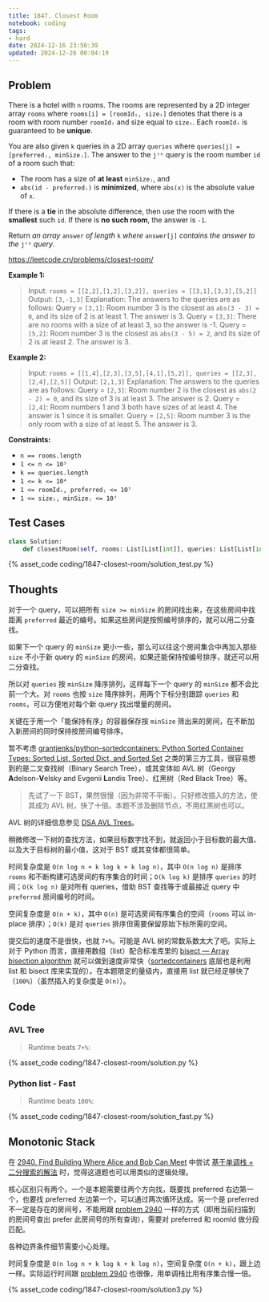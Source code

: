 ```yaml
---
title: 1847. Closest Room
notebook: coding
tags:
- hard
date: 2024-12-16 23:50:39
updated: 2024-12-26 00:04:19
---
```

## Problem

There is a hotel with `n` rooms. The rooms are represented by a 2D integer array `rooms` where `rooms[i] = [roomIdᵢ, sizeᵢ]` denotes that there is a room with room number `roomIdᵢ` and size equal to `sizeᵢ`. Each `roomIdᵢ` is guaranteed to be **unique**.

You are also given `k` queries in a 2D array `queries` where `queries[j] = [preferredⱼ, minSizeⱼ]`. The answer to the `jᵗʰ` query is the room number `id` of a room such that:

- The room has a size of **at least** `minSizeⱼ`, and
- `abs(id - preferredⱼ)` is **minimized**, where `abs(x)` is the absolute value of `x`.

If there is a **tie** in the absolute difference, then use the room with the **smallest** such `id`. If there is **no such room**, the answer is `-1`.

Return _an array_ `answer` _of length_ `k` _where_ `answer[j]` _contains the answer to the_ `jᵗʰ` _query_.

<https://leetcode.cn/problems/closest-room/>

**Example 1:**

> Input: `rooms = [[2,2],[1,2],[3,2]], queries = [[3,1],[3,3],[5,2]]`
> Output: `[3,-1,3]`
> Explanation: The answers to the queries are as follows:
> Query = `[3,1]`: Room number 3 is the closest as `abs(3 - 3) = 0`, and its size of 2 is at least 1. The answer is 3.
> Query = `[3,3]`: There are no rooms with a size of at least 3, so the answer is -1.
> Query = `[5,2]`: Room number 3 is the closest as `abs(3 - 5) = 2`, and its size of 2 is at least 2. The answer is 3.

**Example 2:**

> Input: `rooms = [[1,4],[2,3],[3,5],[4,1],[5,2]], queries = [[2,3],[2,4],[2,5]]`
> Output: `[2,1,3]`
> Explanation: The answers to the queries are as follows:
> Query = `[2,3]`: Room number 2 is the closest as `abs(2 - 2) = 0`, and its size of 3 is at least 3. The answer is 2.
> Query = `[2,4]`: Room numbers 1 and 3 both have sizes of at least 4. The answer is 1 since it is smaller.
> Query = `[2,5]`: Room number 3 is the only room with a size of at least 5. The answer is 3.

**Constraints:**

- `n == rooms.length`
- `1 <= n <= 10⁵`
- `k == queries.length`
- `1 <= k <= 10⁴`
- `1 <= roomIdᵢ, preferredⱼ <= 10⁷`
- `1 <= sizeᵢ, minSizeⱼ <= 10⁷`

## Test Cases

``` python
class Solution:
    def closestRoom(self, rooms: List[List[int]], queries: List[List[int]]) -> List[int]:
```

{% asset_code coding/1847-closest-room/solution_test.py %}

## Thoughts

对于一个 query，可以把所有 `size >= minSize` 的房间找出来，在这些房间中找距离 `preferred` 最近的编号。如果这些房间是按照编号排序的，就可以用二分查找。

如果下一个 query 的 `minSize` 更小一些，那么可以往这个房间集合中再加入那些 `size` 不小于新 query 的 `minSize` 的房间，如果还能保持按编号排序，就还可以用二分查找。

所以对 `queries` 按 `minSize` 降序排列，这样每下一个 query 的 `minSize` 都不会比前一个大。对 `rooms` 也按 `size` 降序排列，用两个下标分别跟踪 `queries` 和 `rooms`，可以方便地对每个新 query 找出增量的房间。

关键在于用一个「能保持有序」的容器保存按 `minSize` 筛出来的房间，在不断加入新房间的同时保持按房间编号排序。

暂不考虑 [grantjenks/python-sortedcontainers: Python Sorted Container Types: Sorted List, Sorted Dict, and Sorted Set](https://github.com/grantjenks/python-sortedcontainers) 之类的第三方工具，很容易想到的是二叉查找树（Binary Search Tree），或其变体如 AVL 树（Georgy **A**delson-**V**elsky and Evgenii **L**andis Tree）、红黑树（Red Black Tree）等。

> 先试了一下 BST，果然很慢（因为非常不平衡）。只好修改插入的方法，使其成为 AVL 树，快了十倍。本题不涉及删除节点，不用红黑树也可以。

AVL 树的详细信息参见 [DSA AVL Trees](https://www.w3schools.com/dsa/dsa_data_avltrees.php)。

稍微修改一下树的查找方法，如果目标数字找不到，就返回小于目标数的最大值、以及大于目标树的最小值，这对于 BST 或其变体都很简单。

时间复杂度是 `O(n log n + k log k + k log n)`，其中 `O(n log n)` 是排序 `rooms` 和不断构建可选房间的有序集合的时间；`O(k log k)` 是排序 `queries` 的时间；`O(k log n)` 是对所有 queries，借助 BST 查找等于或最接近 query 中 `preferred` 房间编号的时间。

空间复杂度是 `O(n + k)`，其中 `O(n)` 是可选房间有序集合的空间（`rooms` 可以 in-place 排序）；`O(k)` 是对 `queries` 排序但需要保留原始下标所需的空间。

提交后的速度不是很快，也就 `7+%`。可能是 AVL 树的常数系数太大了吧。实际上对于 Python 而言，直接用数组（list）配合标准库里的 [bisect — Array bisection algorithm](https://docs.python.org/3/library/bisect.html) 就可以做到速度非常快（[sortedcontainers](https://github.com/grantjenks/python-sortedcontainers) 底层也是利用 list 和 bisect 库来实现的）。在本题限定的量级内，直接用 list 就已经足够快了（`100%`）（虽然插入的复杂度是 `O(n)`）。

## Code

### AVL Tree

> Runtime beats `7+%`:

{% asset_code coding/1847-closest-room/solution.py %}

### Python list - Fast

> Runtime beats `100%`:

{% asset_code coding/1847-closest-room/solution_fast.py %}

## Monotonic Stack

在 [2940. Find Building Where Alice and Bob Can Meet](2940-find-building-where-alice-and-bob-can-meet) 中尝试 [基于单调栈 + 二分搜索的解法](2940-find-building-where-alice-and-bob-can-meet#Monotonic-Stack) 时，觉得这道题也可以用类似的逻辑处理。

核心区别只有两个。一个是本题需要往两个方向找，既要找 preferred 右边第一个，也要找 preferred 左边第一个，可以通过两次循环达成。另一个是 preferred 不一定是存在的房间号，不能用跟 [problem 2940](2940-find-building-where-alice-and-bob-can-meet#Monotonic-Stack) 一样的方式（即用当前扫描到的房间号查出 prefer 此房间号的所有查询），需要对 preferred 和 roomId 做分段匹配。

各种边界条件细节需要小心处理。

时间复杂度是 `O(n log n + k log k + k log n)`，空间复杂度 `O(n + k)`，跟上边一样。实际运行时间跟 [problem 2940](2940-find-building-where-alice-and-bob-can-meet) 也很像，用单调栈比用有序集合慢一倍。

{% asset_code coding/1847-closest-room/solution3.py %}
